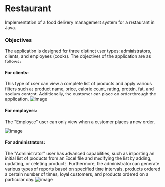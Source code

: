 # Restaurant
Implementation of a food delivery management system for a restaurant in Java.

### Objectives
The application is designed for three distinct user types: administrators, clients, and employees (cooks). The objectives of the application are as follows:
#### For clients:
This type of user can view a complete list of products and apply various filters such as product name, price, calorie count, rating, protein, fat, and sodium content. Additionally, the customer can place an order through the application.
![image](https://user-images.githubusercontent.com/117029446/226129845-bf4a252a-ddbc-4c74-8fc5-f85833e8785f.png)

#### For employees:
The "Employee" user can only view when a customer places a new order.

![image](https://user-images.githubusercontent.com/117029446/226129792-4ad3acad-00bb-4861-b389-14940de9b476.png)

#### For administrators:
The "Administrator" user has advanced capabilities, such as importing an initial list of products from an Excel file and modifying the list by adding, updating, or deleting products. Furthermore, the administrator can generate various types of reports based on specified time intervals, products ordered a certain number of times, loyal customers, and products ordered on a particular day.
![image](https://user-images.githubusercontent.com/117029446/226129805-e0fea77d-84df-4915-89a6-9937c9c80cb6.png)
